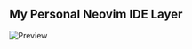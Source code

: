 ## My Personal Neovim IDE Layer

![Preview](https://github.com/autumnWindigo/nexus-vim/blob/main/images/example.jpg?raw=true)
